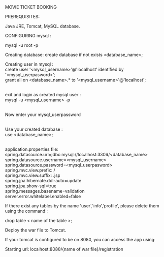  MOVIE TICKET BOOKING 


PREREQUISITES:

Java JRE, Tomcat, MySQL database.

CONFIGURING mysql :

mysql -u root -p

Creating database:
create database if not exists <database_name>;


Creating user in mysql :<br>
create user '<mysql_username>'@'localhost' identified by '<mysql_userpasword>';<br>
grant all on <database_name>.* to '<mysql_username>'@'localhost';<br><br>

exit and login as created mysql user :<br>
mysql -u <mysql_username> -p<br><br>

Now enter your mysql_userpassword<br><br>

Use your created database :<br>
use <database_name>;<br><br>

application.properties file:<br>
spring.datasource.url=jdbc:mysql://localhost:3306/<database_name><br>
spring.datasource.username=<mysql_username><br>
spring.datasource.password=<mysql_userpasword><br>
spring.mvc.view.prefix: /<br>
spring.mvc.view.suffix: .jsp<br>
spring.jpa.hibernate.ddl-auto=update<br>
spring.jpa.show-sql=true<br>
spring.messages.basename=validation<br>
server.error.whitelabel.enabled=false<br>


If there exist any tables by the name 'user','info','profile', please delete them using the command :

drop table < name of the table >;




Deploy the war file to Tomcat.

If your tomcat is configured to be on 8080, you can access the app using:

Starting url:
	localhost:8080/{name of war file}/registration
